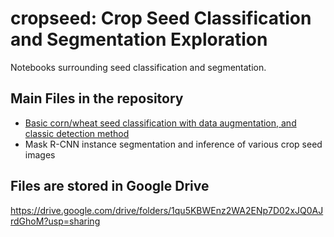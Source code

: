 # cropseed: Crop Seed Classification and Segmentation Exploration

Notebooks surrounding seed classification and segmentation.

## Main Files in the repository
+ [Basic corn/wheat seed classification with data augmentation, and classic detection method](https://github.com/queyrusi/cropseed/blob/main/crop_seed_classifier.ipynb)
+ Mask R-CNN instance segmentation and inference of various crop seed images

## Files are stored in Google Drive
https://drive.google.com/drive/folders/1qu5KBWEnz2WA2ENp7D02xJQ0AJrdGhoM?usp=sharing
